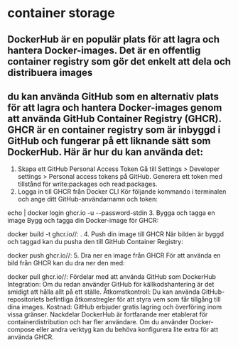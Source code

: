 # container storage
## DockerHub är en populär plats för att lagra och hantera Docker-images. Det är en offentlig container registry som gör det enkelt att dela och distribuera images

## du kan använda GitHub som en alternativ plats för att lagra och hantera Docker-images genom att använda GitHub Container Registry (GHCR). GHCR är en container registry som är inbyggd i GitHub och fungerar på ett liknande sätt som DockerHub. Här är hur du kan använda det:

1. Skapa ett GitHub Personal Access Token
Gå till Settings > Developer settings > Personal access tokens på GitHub.
Generera ett token med tillstånd för write:packages och read:packages.
2. Logga in till GHCR från Docker CLI
Kör följande kommando i terminalen och ange ditt GitHub-användarnamn och token:

echo <PAT> | docker login ghcr.io -u <username> --password-stdin
3. Bygga och tagga en image
Bygg och tagga din Docker-image för GHCR:

docker build -t ghcr.io/<username>/<image-name>:<tag> .
4. Push din image till GHCR
När bilden är byggd och taggad kan du pusha den till GitHub Container Registry:

docker push ghcr.io/<username>/<image-name>:<tag>
5. Dra ner en image från GHCR
För att använda en bild från GHCR kan du dra ner den med:

docker pull ghcr.io/<username>/<image-name>:<tag>
Fördelar med att använda GitHub som DockerHub
Integration: Om du redan använder GitHub för källkodshantering är det smidigt att hålla allt på ett ställe.
Åtkomstkontroll: Du kan använda GitHub-repositoriets befintliga åtkomstregler för att styra vem som får tillgång till dina images.
Kostnad: GitHub erbjuder gratis lagring och överföring inom vissa gränser.
Nackdelar
DockerHub är fortfarande mer etablerat för containerdistribution och har fler användare.
Om du använder Docker-compose eller andra verktyg kan du behöva konfigurera lite extra för att använda GHCR.